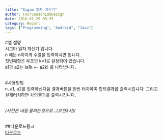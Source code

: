 ```yaml
---
title: "Sigam 일차 계산기"
author: FourSeasonLabDesign
date: 2018-01-29 03:35
category: Report
tags: ["Programming", "Android", "Java"]
---
```


#앱 설명 <br>
시그마 일차 계산기 입니다. <br>
n 에는 n까지의 수열을 입력하시면 됩니다. <br>
첫번째항은 무조껀 k=1로 설정되어 있습니다. <br>
a1과 a2는 (a1k +- a2k) 를 나타냅니다. <br> <br>

#사용방법 <br>
n, a1, a2를 입력하신다음 결과버튼을 한번 터치하여 합의결과를 출력시킵니다. 그리고 길게터치하면 차의결과를 출력시킵니다. <br> <br>

/*사진은 내일 올리는것으로...(오전3시)*/ <br> <br>

##다운로드링크 <br>
[다운로드](https://drive.google.com/open?id=1Ru4TN8oZNubk70uGa2zGpLw-lEFiR0Yq) <br>
